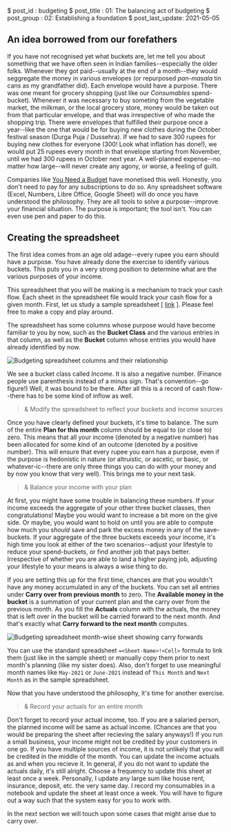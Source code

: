 $ post_id : budgeting
$ post_title : 01: The balancing act of budgeting
$ post_group : 02: Establishing a foundation
$ post_last_update: 2021-05-05

## An idea borrowed from our forefathers

If you have not recognised yet what buckets are, let me tell you about something that we have often seen in Indian families--especially the older folks. Whenever they got paid--usually at the end of a month--they would seggregate the money in various envelopes (or repurposed *pan-masala* tin cans as my grandfather did). Each envelope would have a purpose. There was one meant for grocery shopping (just like our *Consumables* spend-bucket). Whenever it was necessary to buy someting from the vegetable market, the milkman, or the local grocery store, money would be taken out from that particular envelope, and that was irrespective of who made the shopping trip. There were envelopes that fulfilled their purpose once a year--like the one that would be for buying new clothes during the October festival season (Durga Puja / Dussehra). If we had to save 300 rupees for buying new clothes for everyone (300! Look what inflation has done!), we would put 25 rupees every month in that envelope starting from November, until we had 300 rupees in October next year. A well-planned expense--no matter how large--will never create any agony, or worse, a feeling of guilt.

Companies like [You Need a Budget](https://www.youneedabudget.com/) have monetised this well. Honestly, you don't need to pay for any subscriptions to do so. Any spreadsheet software (Excel, Numbers, Libre Office, Google Sheet) will do once you have understood the philosophy. They are all tools to solve a purpose--improve your financial situation. The purpose is important; the tool isn't. You can even use pen and paper to do this.

## Creating the spreadsheet

The first idea comes from an age old adage--every rupee you earn should have a purpose. You have already done the exercise to identify various buckets. This puts you in a very strong position to determine what are the various purposes of your income.

This spreadsheet that you will be making is a mechanism to track your cash flow. Each sheet in the spreadsheet file would track your cash flow for a given month. First, let us study a sample spreadsheet [ [link](https://docs.google.com/spreadsheets/d/1NBQ0ukGvi1ol4Tt8KNxo6i3NckpZpfzG81j4gBsgFC8/edit#gid=0) ]. Please feel free to make a copy and play around.

The spreadsheet has some columns whose purpose would have become familiar to you by now, such as the **Bucket Class** and the various entries in that column, as well as the **Bucket** column whose entries you would have already identified by now.

![Budgeting spreadsheet columns and their relationship](Spreadsheet-columns.jpg)

We see a bucket class called *Income*. It is also a negative number. (Finance people use parenthesis instead of a minus sign. That's convention--go figure!) Well, it was bound to be there. After all this is a record of cash flow--there has to be some kind of inflow as well.

>& Modify the spreadsheet to reflect your buckets and income sources

Once you have clearly defined your buckets, it's time to balance. The sum of the entire **Plan for this month** column should be equal to (or close to) zero. This means that all your income (denoted by a negative number) has been allocated for some kind of an outcome (denoted by a positive number). This will ensure that every rupee you earn has a purpose, even if the purpose is hedonistic in nature (or altruistic, or ascetic, or basic, or whatever-ic--there are only three things you can do with your money and by now you know that very well). This brings me to your next task.

>& Balance your income with your plan

At first, you might have some trouble in balancing these numbers. If your income exceeds the aggregate of your other three bucket classes, then congratulations! Maybe you would want to increase a bit more on the give side. Or maybe, you would want to hold on until you are able to compute how much you *should* save and park the excess money in any of the save-buckets. If your aggregate of the three buckets exceeds your income, it's high time you look at either of the two scenarios--adjust your lifestyle to reduce your spend-buckets, or find another job that pays better. Irrespective of whether you are able to land a higher paying job, adjusting your lifestyle to your means is always a wise thing to do.

If you are setting this up for the first time, chances are that you wouldn't have any money accumulated in any of the buckets. You can set all entries under **Carry over from previous month** to zero. The **Available money in the bucket** is a summation of your current plan and the carry over from the previous month. As you fill the **Actuals** column with the actuals, the money that is left over in the bucket will be carried forward to the next month. And that's exactly what **Carry forward to the next month** computes.

![Budgeting spreadsheet month-wise sheet showing carry forwards](Spreadsheet-carry-forward.jpg)

You can use the standard spreadsheet `=<Sheet-Name>!<Cell>` formula to link them (just like in the sample sheet) or manually copy them prior to next month's planning (like my sister does). Also, don't forget to use meaningful month names like `May-2021` or `June-2021` instead of `This Month` and `Next Month` as in the sample spreadsheet.

Now that you have understood the philosophy, it's time for another exercise.

>& Record your actuals for an entire month

Don't forget to record your actual income, too. If you are a salaried person, the planned income will be same as actual income. (Chances are that you would be preparing the sheet after recieving the salary anyways!) If you run a small business, your income might not be credited by your customers in one go. If you have multiple sources of income, it is not unlikely that you will be credited in the middle of the month. You can update the income actuals as and when you recieve it. In general, if you do not want to update the actuals daily, it's still alright. Choose a frequency to update this sheet at least once a week. Personally, I update any large sum like house rent, insurance, deposit, etc. the very same day. I record my consumables in a notebook and update the sheet at least once a week. You will have to figure out a way such that the system easy for you to work with.

In the next section we will touch upon some cases that might arise due to carry over.
